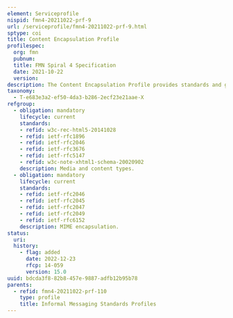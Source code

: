 ```yaml
---
element: Serviceprofile
nispid: fmn4-20211022-prf-9
url: /serviceprofile/fmn4-20211022-prf-9.html
sptype: coi
title: Content Encapsulation Profile
profilespec:
  org: fmn
  pubnum: 
  title: FMN Spiral 4 Specification
  date: 2021-10-22
  version: 
description: The Content Encapsulation Profile provides standards and guidance for content encapsulation within bodies of internet messages, following the Multipurpose Internet Mail Extensions (MIME) specification.
taxonomy:
  - T-e683e3a2-ef50-4da3-b286-2ecf23e21aae-X
refgroup:
  - obligation: mandatory
    lifecycle: current
    standards: 
    - refid: w3c-rec-html5-20141028
    - refid: ietf-rfc1896
    - refid: ietf-rfc2046
    - refid: ietf-rfc3676
    - refid: ietf-rfc5147
    - refid: w3c-note-xhtml1-schema-20020902
    description: Media and content types.
  - obligation: mandatory
    lifecycle: current
    standards: 
    - refid: ietf-rfc2046
    - refid: ietf-rfc2045
    - refid: ietf-rfc2047
    - refid: ietf-rfc2049
    - refid: ietf-rfc6152
    description: MIME encapsulation.
status:
  uri: 
  history: 
    - flag: added
      date: 2022-12-23
      rfcp: 14-059
      version: 15.0
uuid: bdcda3f8-82b8-457e-9887-adfb12b95b78
parents:
  - refid: fmn4-20211022-prf-110
    type: profile
    title: Informal Messaging Standards Profiles
---
```

